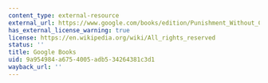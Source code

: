 ```yaml
---
content_type: external-resource
external_url: https://www.google.com/books/edition/Punishment_Without_Crime/VgtUDwAAQBAJ?hl=en&gbpv=1
has_external_license_warning: true
license: https://en.wikipedia.org/wiki/All_rights_reserved
status: ''
title: Google Books
uid: 9a954984-a675-4005-adb5-34264381c3d1
wayback_url: ''
---
```

